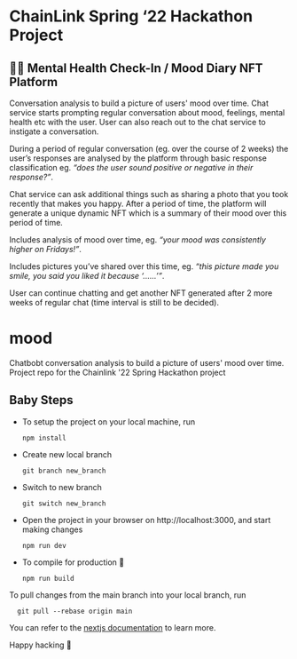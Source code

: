 # ChainLink Spring ‘22 Hackathon Project
## 🧠📔 Mental Health Check-In / Mood Diary NFT Platform
Conversation analysis to build a picture of users' mood over time. Chat service starts prompting regular conversation about mood, feelings, mental health etc with the user.
User can also reach out to the chat service to instigate a conversation.

During a period of regular conversation (eg. over the course of 2 weeks) the user’s responses are analysed by the platform through basic response classification eg. _“does the user sound positive or negative in their response?”_.

Chat service can ask additional things such as sharing a photo that you took recently that makes you happy. After a period of time, the platform will generate a unique dynamic NFT which is a summary of their mood over this period of time.

Includes analysis of mood over time, eg. _“your mood was consistently higher on Fridays!”_.

Includes pictures you’ve shared over this time, eg. _“this picture made you smile, you said you liked it because ‘......’”_.

User can continue chatting and get another NFT generated after 2 more weeks of regular chat (time interval is still to be decided).

# mood

Chatbobt conversation analysis to build a picture of users' mood over time. Project repo for the Chainlink '22 Spring Hackathon project

## Baby Steps

- To setup the project on your local machine, run

      npm install

- Create new local branch

      git branch new_branch

- Switch to new branch

      git switch new_branch

- Open the project in your browser on http://localhost:3000, and start making changes

      npm run dev

- To compile for production 🎉

      npm run build

To pull changes from the main branch into your local branch, run

      git pull --rebase origin main

You can refer to the [nextjs documentation](https://nextjs.org) to learn more.

Happy hacking 🥂
